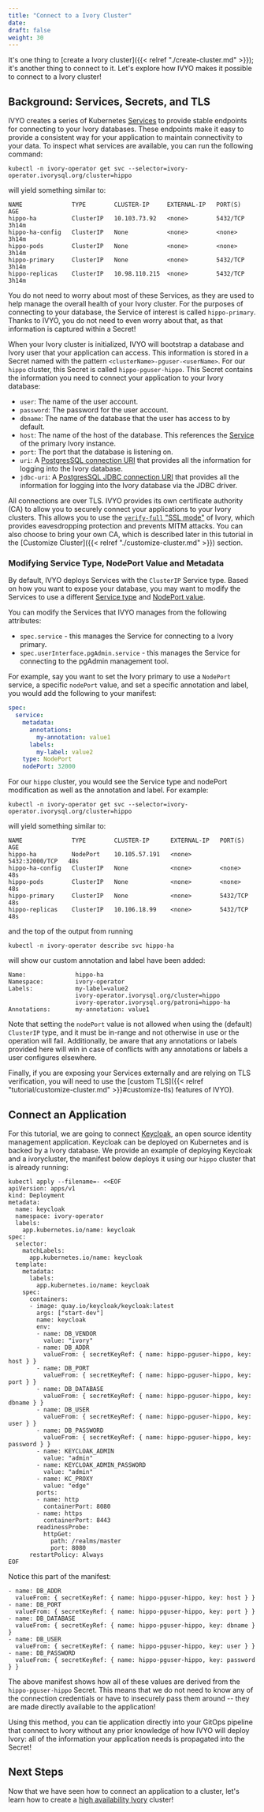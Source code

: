 ```yaml
---
title: "Connect to a Ivory Cluster"
date:
draft: false
weight: 30
---
```


It's one thing to [create a Ivory cluster]({{< relref "./create-cluster.md" >}}); it's another thing to connect to it. Let's explore how IVYO makes it possible to connect to a Ivory cluster!

## Background: Services, Secrets, and TLS

IVYO creates a series of Kubernetes [Services](https://kubernetes.io/docs/concepts/services-networking/service/) to provide stable endpoints for connecting to your Ivory databases. These endpoints make it easy to provide a consistent way for your application to maintain connectivity to your data. To inspect what services are available, you can run the following command:

```
kubectl -n ivory-operator get svc --selector=ivory-operator.ivorysql.org/cluster=hippo
```

will yield something similar to:

```
NAME              TYPE        CLUSTER-IP     EXTERNAL-IP   PORT(S)    AGE
hippo-ha          ClusterIP   10.103.73.92   <none>        5432/TCP   3h14m
hippo-ha-config   ClusterIP   None           <none>        <none>     3h14m
hippo-pods        ClusterIP   None           <none>        <none>     3h14m
hippo-primary     ClusterIP   None           <none>        5432/TCP   3h14m
hippo-replicas    ClusterIP   10.98.110.215  <none>        5432/TCP   3h14m
```

You do not need to worry about most of these Services, as they are used to help manage the overall health of your Ivory cluster. For the purposes of connecting to your database, the Service of interest is called `hippo-primary`. Thanks to IVYO, you do not need to even worry about that, as that information is captured within a Secret!

When your Ivory cluster is initialized, IVYO will bootstrap a database and Ivory user that your application can access. This information is stored in a Secret named with the pattern `<clusterName>-pguser-<userName>`. For our `hippo` cluster, this Secret is called `hippo-pguser-hippo`. This Secret contains the information you need to connect your application to your Ivory database:

- `user`: The name of the user account.
- `password`: The password for the user account.
- `dbname`: The name of the database that the user has access to by default.
- `host`: The name of the host of the database.
  This references the [Service](https://kubernetes.io/docs/concepts/services-networking/service/) of the primary Ivory instance.
- `port`: The port that the database is listening on.
- `uri`: A [PostgresSQL connection URI](https://www.postgresql.org/docs/current/libpq-connect.html#LIBPQ-CONNSTRING)
  that provides all the information for logging into the Ivory database.
- `jdbc-uri`: A [PostgresSQL JDBC connection URI](https://jdbc.postgresql.org/documentation/use/) that provides
  all the information for logging into the Ivory database via the JDBC driver.

All connections are over TLS. IVYO provides its own certificate authority (CA) to allow you to securely connect your applications to your Ivory clusters. This allows you to use the [`verify-full` "SSL mode"](https://www.postgresql.org/docs/current/libpq-ssl.html#LIBPQ-SSL-SSLMODE-STATEMENTS) of Ivory, which provides eavesdropping protection and prevents MITM attacks. You can also choose to bring your own CA, which is described later in this tutorial in the [Customize Cluster]({{< relref "./customize-cluster.md" >}}) section.

### Modifying Service Type, NodePort Value and Metadata

By default, IVYO deploys Services with the `ClusterIP` Service type. Based on how you want to expose your database,
you may want to modify the Services to use a different
[Service type](https://kubernetes.io/docs/concepts/services-networking/service/#publishing-services-service-types)
and [NodePort value](https://kubernetes.io/docs/concepts/services-networking/service/#type-nodeport).

You can modify the Services that IVYO manages from the following attributes:

- `spec.service` - this manages the Service for connecting to a Ivory primary.
- `spec.userInterface.pgAdmin.service` - this manages the Service for connecting to the pgAdmin management tool.

For example, say you want to set the Ivory primary to use a `NodePort` service, a specific `nodePort` value, and set
a specific annotation and label, you would add the following to your manifest:

```yaml
spec:
  service:
    metadata:
      annotations:
        my-annotation: value1
      labels:
        my-label: value2
    type: NodePort
    nodePort: 32000
```

For our `hippo` cluster, you would see the Service type and nodePort modification as well as the annotation and label.
For example:

```
kubectl -n ivory-operator get svc --selector=ivory-operator.ivorysql.org/cluster=hippo
```

will yield something similar to:

```
NAME              TYPE        CLUSTER-IP      EXTERNAL-IP   PORT(S)          AGE
hippo-ha          NodePort    10.105.57.191   <none>        5432:32000/TCP   48s
hippo-ha-config   ClusterIP   None            <none>        <none>           48s
hippo-pods        ClusterIP   None            <none>        <none>           48s
hippo-primary     ClusterIP   None            <none>        5432/TCP         48s
hippo-replicas    ClusterIP   10.106.18.99    <none>        5432/TCP         48s
```

and the top of the output from running

```
kubectl -n ivory-operator describe svc hippo-ha
```

will show our custom annotation and label have been added:

```
Name:              hippo-ha
Namespace:         ivory-operator
Labels:            my-label=value2
                   ivory-operator.ivorysql.org/cluster=hippo
                   ivory-operator.ivorysql.org/patroni=hippo-ha
Annotations:       my-annotation: value1
```

Note that setting the `nodePort` value is not allowed when using the (default) `ClusterIP` type, and it must be in-range
and not otherwise in use or the operation will fail. Additionally, be aware that any annotations or labels provided here
will win in case of conflicts with any annotations or labels a user configures elsewhere.

Finally, if you are exposing your Services externally and are relying on TLS
verification, you will need to use the [custom TLS]({{< relref "tutorial/customize-cluster.md" >}}#customize-tls)
features of IVYO).

## Connect an Application

For this tutorial, we are going to connect [Keycloak](https://www.keycloak.org/), an open source
identity management application. Keycloak can be deployed on Kubernetes and is backed by a Ivory
database. We provide an example of deploying Keycloak and a ivorycluster, the manifest below deploys it using our `hippo` cluster that is already running:

```
kubectl apply --filename=- <<EOF
apiVersion: apps/v1
kind: Deployment
metadata:
  name: keycloak
  namespace: ivory-operator
  labels:
    app.kubernetes.io/name: keycloak
spec:
  selector:
    matchLabels:
      app.kubernetes.io/name: keycloak
  template:
    metadata:
      labels:
        app.kubernetes.io/name: keycloak
    spec:
      containers:
      - image: quay.io/keycloak/keycloak:latest
        args: ["start-dev"]
        name: keycloak
        env:
        - name: DB_VENDOR
          value: "ivory"
        - name: DB_ADDR
          valueFrom: { secretKeyRef: { name: hippo-pguser-hippo, key: host } }
        - name: DB_PORT
          valueFrom: { secretKeyRef: { name: hippo-pguser-hippo, key: port } }
        - name: DB_DATABASE
          valueFrom: { secretKeyRef: { name: hippo-pguser-hippo, key: dbname } }
        - name: DB_USER
          valueFrom: { secretKeyRef: { name: hippo-pguser-hippo, key: user } }
        - name: DB_PASSWORD
          valueFrom: { secretKeyRef: { name: hippo-pguser-hippo, key: password } }
        - name: KEYCLOAK_ADMIN
          value: "admin"
        - name: KEYCLOAK_ADMIN_PASSWORD
          value: "admin"
        - name: KC_PROXY
          value: "edge"
        ports:
        - name: http
          containerPort: 8080
        - name: https
          containerPort: 8443
        readinessProbe:
          httpGet:
            path: /realms/master
            port: 8080
      restartPolicy: Always
EOF
```

Notice this part of the manifest:

```
- name: DB_ADDR
  valueFrom: { secretKeyRef: { name: hippo-pguser-hippo, key: host } }
- name: DB_PORT
  valueFrom: { secretKeyRef: { name: hippo-pguser-hippo, key: port } }
- name: DB_DATABASE
  valueFrom: { secretKeyRef: { name: hippo-pguser-hippo, key: dbname } }
- name: DB_USER
  valueFrom: { secretKeyRef: { name: hippo-pguser-hippo, key: user } }
- name: DB_PASSWORD
  valueFrom: { secretKeyRef: { name: hippo-pguser-hippo, key: password } }
```

The above manifest shows how all of these values are derived from the `hippo-pguser-hippo` Secret. This means that we do not need to know any of the connection credentials or have to insecurely pass them around -- they are made directly available to the application!

Using this method, you can tie application directly into your GitOps pipeline that connect to Ivory without any prior knowledge of how IVYO will deploy Ivory: all of the information your application needs is propagated into the Secret!

## Next Steps

Now that we have seen how to connect an application to a cluster, let's learn how to create a [high availability Ivory](https://github.com/IvorySQL/ivory-operator/blob/master/docs/content/tutorial/high-availability.md) cluster!
